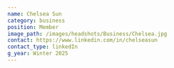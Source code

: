 ```yaml
---
name: Chelsea Sun
category: business
position: Member
image_path: /images/headshots/Business/Chelsea.jpg
contact: https://www.linkedin.com/in/chelseasun
contact_type: linkedIn
g_year: Winter 2025
---
```

